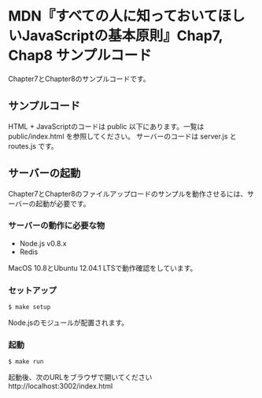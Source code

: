 # MDN『すべての人に知っておいてほしいJavaScriptの基本原則』Chap7, Chap8 サンプルコード

Chapter7とChapter8のサンプルコードです。

## サンプルコード

HTML + JavaScriptのコードは public 以下にあります。一覧は public/index.html を参照してください。
サーバーのコードは server.js と routes.js です。

## サーバーの起動

Chapter7とChapter8のファイルアップロードのサンプルを動作させるには、サーバーの起動が必要です。

### サーバーの動作に必要な物

- Node.js v0.8.x
- Redis

MacOS 10.8とUbuntu 12.04.1 LTSで動作確認をしています。

### セットアップ

    $ make setup

Node.jsのモジュールが配置されます。

### 起動

    $ make run

起動後、次のURLをブラウザで開いてください http://localhost:3002/index.html
